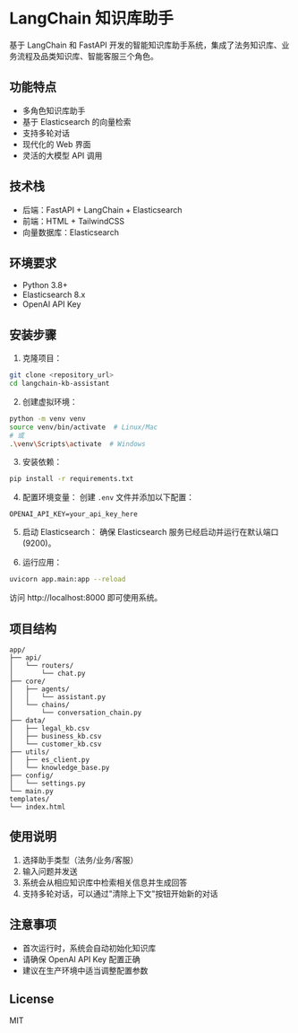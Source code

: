 # LangChain 知识库助手

基于 LangChain 和 FastAPI 开发的智能知识库助手系统，集成了法务知识库、业务流程及品类知识库、智能客服三个角色。

## 功能特点

- 多角色知识库助手
- 基于 Elasticsearch 的向量检索
- 支持多轮对话
- 现代化的 Web 界面
- 灵活的大模型 API 调用

## 技术栈

- 后端：FastAPI + LangChain + Elasticsearch
- 前端：HTML + TailwindCSS
- 向量数据库：Elasticsearch

## 环境要求

- Python 3.8+
- Elasticsearch 8.x
- OpenAI API Key

## 安装步骤

1. 克隆项目：
```bash
git clone <repository_url>
cd langchain-kb-assistant
```

2. 创建虚拟环境：
```bash
python -m venv venv
source venv/bin/activate  # Linux/Mac
# 或
.\venv\Scripts\activate  # Windows
```

3. 安装依赖：
```bash
pip install -r requirements.txt
```

4. 配置环境变量：
创建 `.env` 文件并添加以下配置：
```
OPENAI_API_KEY=your_api_key_here
```

5. 启动 Elasticsearch：
确保 Elasticsearch 服务已经启动并运行在默认端口 (9200)。

6. 运行应用：
```bash
uvicorn app.main:app --reload
```

访问 http://localhost:8000 即可使用系统。

## 项目结构

```
app/
├── api/
│   └── routers/
│       └── chat.py
├── core/
│   ├── agents/
│   │   └── assistant.py
│   └── chains/
│       └── conversation_chain.py
├── data/
│   ├── legal_kb.csv
│   ├── business_kb.csv
│   └── customer_kb.csv
├── utils/
│   ├── es_client.py
│   └── knowledge_base.py
├── config/
│   └── settings.py
└── main.py
templates/
└── index.html
```

## 使用说明

1. 选择助手类型（法务/业务/客服）
2. 输入问题并发送
3. 系统会从相应知识库中检索相关信息并生成回答
4. 支持多轮对话，可以通过"清除上下文"按钮开始新的对话

## 注意事项

- 首次运行时，系统会自动初始化知识库
- 请确保 OpenAI API Key 配置正确
- 建议在生产环境中适当调整配置参数

## License

MIT
